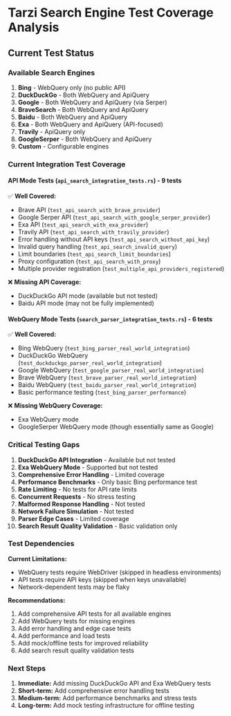 # Tarzi Search Engine Test Coverage Analysis

## Current Test Status

### Available Search Engines
1. **Bing** - WebQuery only (no public API)
2. **DuckDuckGo** - Both WebQuery and ApiQuery
3. **Google** - Both WebQuery and ApiQuery (via Serper)
4. **BraveSearch** - Both WebQuery and ApiQuery
5. **Baidu** - Both WebQuery and ApiQuery
6. **Exa** - Both WebQuery and ApiQuery (API-focused)
7. **Travily** - ApiQuery only
8. **GoogleSerper** - Both WebQuery and ApiQuery
9. **Custom** - Configurable engines

### Current Integration Test Coverage

#### API Mode Tests (`api_search_integration_tests.rs`) - 9 tests
✅ **Well Covered:**
- Brave API (`test_api_search_with_brave_provider`)
- Google Serper API (`test_api_search_with_google_serper_provider`)
- Exa API (`test_api_search_with_exa_provider`)
- Travily API (`test_api_search_with_travily_provider`)
- Error handling without API keys (`test_api_search_without_api_key`)
- Invalid query handling (`test_api_search_invalid_query`)
- Limit boundaries (`test_api_search_limit_boundaries`)
- Proxy configuration (`test_api_search_with_proxy`)
- Multiple provider registration (`test_multiple_api_providers_registered`)

❌ **Missing API Coverage:**
- DuckDuckGo API mode (available but not tested)
- Baidu API mode (may not be fully implemented)

#### WebQuery Mode Tests (`search_parser_integration_tests.rs`) - 6 tests
✅ **Well Covered:**
- Bing WebQuery (`test_bing_parser_real_world_integration`)
- DuckDuckGo WebQuery (`test_duckduckgo_parser_real_world_integration`)
- Google WebQuery (`test_google_parser_real_world_integration`)
- Brave WebQuery (`test_brave_parser_real_world_integration`)
- Baidu WebQuery (`test_baidu_parser_real_world_integration`)
- Basic performance testing (`test_bing_parser_performance`)

❌ **Missing WebQuery Coverage:**
- Exa WebQuery mode
- GoogleSerper WebQuery mode (though essentially same as Google)

### Critical Testing Gaps

1. **DuckDuckGo API Integration** - Available but not tested
2. **Exa WebQuery Mode** - Supported but not tested
3. **Comprehensive Error Handling** - Limited coverage
4. **Performance Benchmarks** - Only basic Bing performance test
5. **Rate Limiting** - No tests for API rate limits
6. **Concurrent Requests** - No stress testing
7. **Malformed Response Handling** - Not tested
8. **Network Failure Simulation** - Not tested
9. **Parser Edge Cases** - Limited coverage
10. **Search Result Quality Validation** - Basic validation only

### Test Dependencies

**Current Limitations:**
- WebQuery tests require WebDriver (skipped in headless environments)
- API tests require API keys (skipped when keys unavailable)
- Network-dependent tests may be flaky

**Recommendations:**
1. Add comprehensive API tests for all available engines
2. Add WebQuery tests for missing engines
3. Add error handling and edge case tests
4. Add performance and load tests
5. Add mock/offline tests for improved reliability
6. Add search result quality validation tests

### Next Steps

1. **Immediate:** Add missing DuckDuckGo API and Exa WebQuery tests
2. **Short-term:** Add comprehensive error handling tests
3. **Medium-term:** Add performance benchmarks and stress tests
4. **Long-term:** Add mock testing infrastructure for offline testing